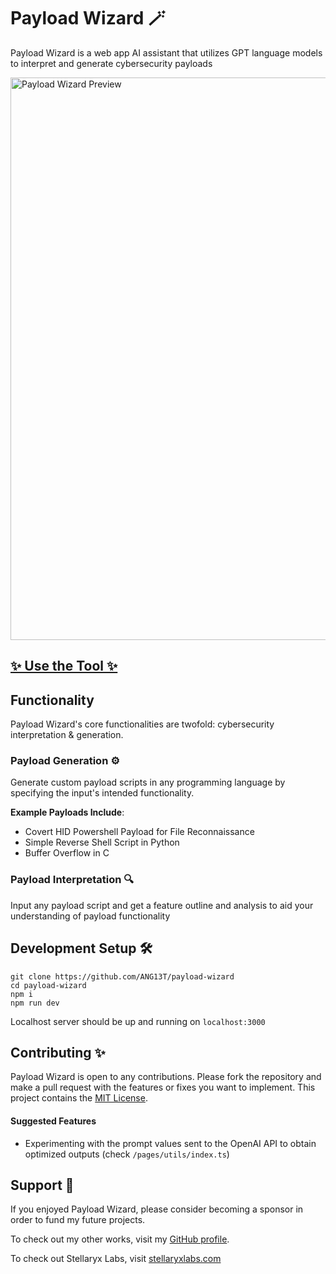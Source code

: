 # Payload Wizard 🪄
Payload Wizard is a web app AI assistant that utilizes GPT language models to interpret and generate cybersecurity payloads

<img src="https://github.com/ANG13T/payload-wizard/blob/main/public/preview.png" alt="Payload Wizard Preview" width="900"/>


## [✨ Use the Tool ✨](https://payload-wizard.vercel.app/)

## Functionality
Payload Wizard's core functionalities are twofold: cybersecurity interpretation & generation. 

### Payload Generation ⚙️
Generate custom payload scripts in any programming language by specifying the input's intended functionality.

**Example Payloads Include**:
- Covert HID Powershell Payload for File Reconnaissance 
- Simple Reverse Shell Script in Python
- Buffer Overflow in C

### Payload Interpretation 🔍
Input any payload script and get a feature outline and analysis to aid your understanding of payload functionality

## Development Setup 🛠
```
git clone https://github.com/ANG13T/payload-wizard
cd payload-wizard
npm i
npm run dev
```
Localhost server should be up and running on `localhost:3000`

## Contributing ✨
Payload Wizard is open to any contributions. Please fork the repository and make a pull request with the features or fixes you want to implement.
This project contains the [MIT License]().

#### Suggested Features
- Experimenting with the prompt values sent to the OpenAI API to obtain optimized outputs (check `/pages/utils/index.ts`) 

## Support 💜
If you enjoyed Payload Wizard, please consider becoming a sponsor in order to fund my future projects.

To check out my other works, visit my [GitHub profile](github.com/ANG13T).

To check out Stellaryx Labs, visit [stellaryxlabs.com](stellaryxlabs.com)
